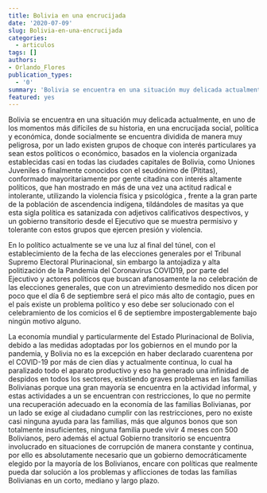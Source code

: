 ```yaml
--- 
title: Bolivia en una encrucijada
date: '2020-07-09'
slug: Bolivia-en-una-encrucijada
categories:
  - articulos
tags: []
authors: 
- Orlando_Flores
publication_types:
  - '0'
summary: 'Bolivia se encuentra en una situación muy delicada actualmente, en uno de los momentos más difíciles de su historia, en una encrucijada social, política y económica, donde socialmente se encuentra dividida de manera muy peligrosa'
featured: yes
---
```


Bolivia se encuentra en una situación muy delicada actualmente, en uno de los momentos más difíciles de su historia, en una encrucijada social, política y económica, donde socialmente se encuentra dividida de manera muy peligrosa, por un lado existen grupos de choque con interés particulares ya sean estos  políticos o económico, basados en la violencia organizada establecidas casi en todas las ciudades capitales de Bolivia, como Uniones Juveniles o finalmente conocidos con el seudónimo de (Pititas), conformado mayoritariamente por gente citadina con interés altamente políticos, que han mostrado en más de una vez una actitud radical e intolerante, utilizando la violencia física y psicológica , frente a la gran parte de la población de ascendencia indígena, tildándoles de masitas ya que esta sigla política es satanizada con adjetivos calificativos despectivos, y un gobierno transitorio desde el Ejecutivo que se muestra permisivo y tolerante con estos grupos que ejercen presión y violencia.

En lo político actualmente se ve una luz al final del túnel, con el establecimiento de la fecha de las elecciones generales por el Tribunal Supremo Electoral Plurinacional, sin embargo la antojadiza y alta politización de la Pandemia del Coronavirus COVID19, por parte del Ejecutivo y actores políticos que buscan afanosamente la no celebración de las elecciones generales, que con un atrevimiento desmedido nos dicen por poco que el día 6 de septiembre será el pico más alto de contagio, pues en el país existe un problema político y eso debe ser solucionado con el celebramiento de los comicios el 6 de septiembre impostergablemente bajo ningún motivo alguno.

La economía mundial y particularmente del Estado Plurinacional de Bolivia, debido a las medidas adoptadas por los gobiernos en el mundo por la pandemia, y Bolivia no es la excepción en haber declarado cuarentena por el COVID-19 por más de cien días y actualmente continua, lo cual ha paralizado todo el aparato productivo y eso ha generado una infinidad de despidos en todos los sectores, existiendo graves problemas en las familias Bolivianas porque una gran mayoría se encuentra en la actividad informal, y estas actividades a un se encuentran con restricciones, lo que no permite una recuperación adecuado en la economía de las familias Bolivianas, por un lado se exige al ciudadano cumplir con las restricciones, pero no existe casi ninguna ayuda para las familias, más que algunos bonos que son totalmente insuficientes, ninguna familia puede vivir 4 meses con 500 Bolivianos, pero además el actual Gobierno transitorio se encuentra involucrado en situaciones de corrupción de manera constante y continua, por ello es absolutamente necesario que un gobierno democráticamente elegido por la mayoría de los Bolivianos, encare con políticas que realmente pueda dar solución a los problemas y aflicciones de todas las familias Bolivianas en un corto, mediano y largo plazo.